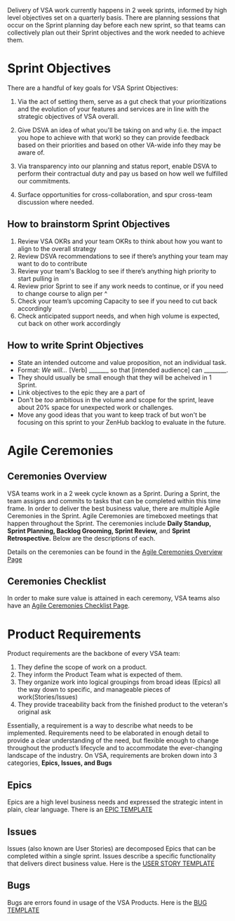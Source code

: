 Delivery of VSA work currently happens in 2 week sprints, informed by high level objectives set on a quarterly basis. There are planning sessions that occur on the Sprint planning day before each new sprint, so that teams can collectively plan out their Sprint objectives and the work needed to achieve them. 


# Sprint Objectives

There are a handful of key goals for VSA Sprint Objectives:

1. Via the act of setting them, serve as a gut check that your prioritizations and the evolution of your features and services are in line with the strategic objectives of VSA overall.

2. Give DSVA an idea of what you'll be taking on and why (i.e. the impact you hope to achieve with that work) so they can provide feedback based on their priorities and based on other VA-wide info they may be aware of.

3. Via transparency into our planning and status report, enable DSVA to perform their contractual duty and pay us based on how well we fulfilled our commitments.

4. Surface opportunities for cross-collaboration, and spur cross-team discussion where needed.

## How to brainstorm Sprint Objectives

1. Review VSA OKRs and your team OKRs to think about how you want to align to the overall strategy
1. Review DSVA recommendations to see if there’s anything your team may want to do to contribute
1. Review your team's Backlog to see if there’s anything high priority to start pulling in
1. Review prior Sprint to see if any work needs to continue, or if you need to change course to align per ^
1. Check your team’s upcoming Capacity to see if you need to cut back accordingly
1. Check anticipated support needs, and when high volume is expected, cut back on other work accordingly

## How to write Sprint Objectives
- State an intended outcome and value proposition, not an individual task.
- Format: _We will..._ [Verb] _______ so that [intended  audience] can ________.
- They should usually be small enough that they will be acheived in 1 Sprint.
- Link objectives to the epic they are a part of
- Don't be _too_ ambitious in the volume and scope for the sprint, leave about 20% space for unexpected work or challenges.
- Move any good ideas that you want to keep track of but won't be focusing on this sprint to your ZenHub backlog to evaluate in the future.


# Agile Ceremonies

## Ceremonies Overview

VSA teams work in a 2 week cycle known as a Sprint. During a Sprint, the team assigns and commits to tasks that can be completed within this time frame. In order to deliver the best business value, there are multiple Agile Ceremonies in the Sprint.  Agile Ceremonies are timeboxed meetings that happen throughout the Sprint. The ceremonies include **Daily Standup, Sprint Planning, Backlog Grooming, Sprint Review,** and **Sprint Retrospective.** Below are the descriptions of each. 

Details on the ceremonies can be found in the [Agile Ceremonies Overview Page](https://github.com/department-of-veterans-affairs/va.gov-team/blob/master/teams/vsa/delivery/agile-ceremonies-overview.md)

## Ceremonies Checklist

In order to make sure value is attained in each ceremony, VSA teams also have an [Agile Ceremonies Checklist Page](https://github.com/department-of-veterans-affairs/va.gov-team/blob/master/teams/vsa/delivery/agile-checklist.md). 


# Product Requirements

Product requirements are the backbone of every VSA team: 

1. They define the scope of work on a product.
1. They inform the Product Team what is expected of them. 
1. They organize work into logical groupings from broad ideas (Epics) all the way down to specific, and manageable pieces of work(Stories/Issues)
1. They provide traceability back from the finished product to the veteran's original ask

Essentially, a requirement is a way to describe what needs to be implemented. Requirements need to be elaborated in enough detail to provide a clear understanding of the need, but flexible enough to change throughout the product’s lifecycle and to accommodate the ever-changing landscape of the industry. On VSA, requirements are broken down into 3 categories, **Epics, Issues, and Bugs**

## Epics

Epics are a high level business needs and expressed the strategic intent in plain, clear language. There is an [EPIC TEMPLATE](https://github.com/department-of-veterans-affairs/va.gov-team/blob/master/.github/ISSUE_TEMPLATE/epic-issue.md) 

## Issues

Issues (also known are User Stories) are decomposed Epics that can be completed within a single sprint. Issues describe a specific functionality that delivers direct business value. Here is the [USER STORY TEMPLATE](https://github.com/department-of-veterans-affairs/va.gov-team/blob/master/.github/ISSUE_TEMPLATE/user-story-template.md)

## Bugs

Bugs are errors found in usage of the VSA Products. Here is the [BUG TEMPLATE](https://github.com/department-of-veterans-affairs/va.gov-team/blob/master/.github/ISSUE_TEMPLATE/bug-issue.md)





